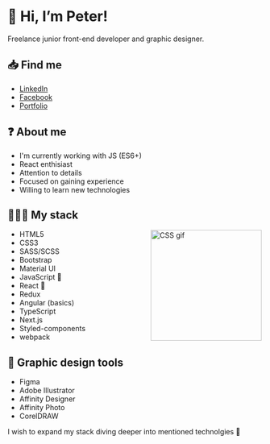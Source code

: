 # 👋 Hi, I’m Peter!
Freelance junior front-end developer and graphic designer.

## 📥 Find me

- [LinkedIn](https://www.linkedin.com/in/piotr-bątor/)
- [Facebook](https://www.facebook.com/piotr.bator.33/)
- [Portfolio](https://piotr-bator.pl/)

## ❓ About me

- I'm currently working with JS (ES6+)
- React enthisiast
- Attention to details
- Focused on gaining experience
- Willing to learn new technologies

## 👨🏻‍💻 My stack

<img align="right" alt="CSS gif" width="220px" src="https://media2.giphy.com/media/13FrpeVH09Zrb2/giphy.gif?cid=ecf05e478tkbsn7d1slamceom3qxbgzx42y4ul9zed6qiwek&rid=giphy.gif&ct=g" />

- HTML5
- CSS3
- SASS/SCSS
- Bootstrap
- Material UI
- JavaScript 💞
- React 💞️
- Redux
- Angular (basics)
- TypeScript
- Next.js
- Styled-components
- webpack

## 👀 Graphic design tools

- Figma
- Adobe Illustrator
- Affinity Designer
- Affinity Photo
- CorelDRAW

I wish to expand my stack diving deeper into mentioned technolgies 💞️

<!---
mizuris/mizuris is a ✨ special ✨ repository because its `README.md` (this file) appears on your GitHub profile.
You can click the Preview link to take a look at your changes.
--->
